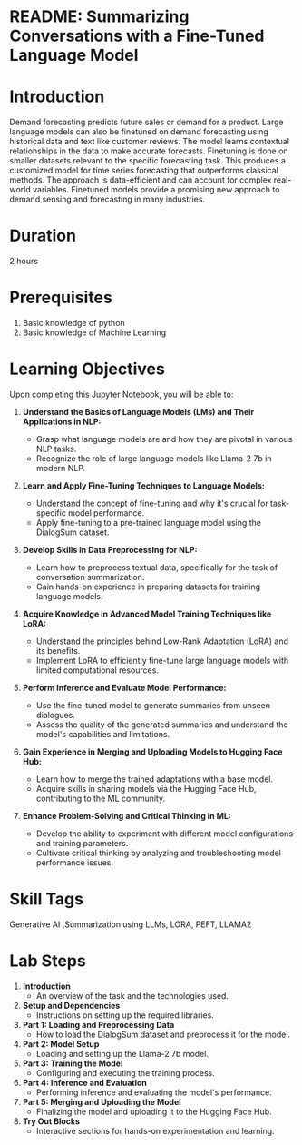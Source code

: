 # README: Summarizing Conversations with a Fine-Tuned Language Model

# Introduction

Demand forecasting predicts future sales or demand for a product.  Large language models can also be finetuned on demand forecasting using historical data and text like customer reviews. The model learns contextual relationships in the data to make accurate forecasts. Finetuning is done on smaller datasets relevant to the specific forecasting task. This produces a customized model for time series forecasting that outperforms classical methods. The approach is data-efficient and can account for complex real-world variables. Finetuned models provide a promising new approach to demand sensing and forecasting in many industries.


# Duration

2 hours


# Prerequisites

1. Basic knowledge of python
2. Basic knowledge of Machine Learning


# Learning Objectives

Upon completing this Jupyter Notebook, you will be able to:

1. **Understand the Basics of Language Models (LMs) and Their Applications in NLP:**
   - Grasp what language models are and how they are pivotal in various NLP tasks.
   - Recognize the role of large language models like Llama-2 7b in modern NLP.

2. **Learn and Apply Fine-Tuning Techniques to Language Models:**
   - Understand the concept of fine-tuning and why it's crucial for task-specific model performance.
   - Apply fine-tuning to a pre-trained language model using the DialogSum dataset.

3. **Develop Skills in Data Preprocessing for NLP:**
   - Learn how to preprocess textual data, specifically for the task of conversation summarization.
   - Gain hands-on experience in preparing datasets for training language models.

4. **Acquire Knowledge in Advanced Model Training Techniques like LoRA:**
   - Understand the principles behind Low-Rank Adaptation (LoRA) and its benefits.
   - Implement LoRA to efficiently fine-tune large language models with limited computational resources.

5. **Perform Inference and Evaluate Model Performance:**
   - Use the fine-tuned model to generate summaries from unseen dialogues.
   - Assess the quality of the generated summaries and understand the model's capabilities and limitations.

6. **Gain Experience in Merging and Uploading Models to Hugging Face Hub:**
   - Learn how to merge the trained adaptations with a base model.
   - Acquire skills in sharing models via the Hugging Face Hub, contributing to the ML community.

7. **Enhance Problem-Solving and Critical Thinking in ML:**
   - Develop the ability to experiment with different model configurations and training parameters.
   - Cultivate critical thinking by analyzing and troubleshooting model performance issues.


# Skill Tags

Generative AI ,Summarization using LLMs, LORA, PEFT, LLAMA2


# Lab Steps
1. **Introduction**
   - An overview of the task and the technologies used.
2. **Setup and Dependencies**
   - Instructions on setting up the required libraries.
3. **Part 1: Loading and Preprocessing Data**
   - How to load the DialogSum dataset and preprocess it for the model.
4. **Part 2: Model Setup**
   - Loading and setting up the Llama-2 7b model.
5. **Part 3: Training the Model**
   - Configuring and executing the training process.
6. **Part 4: Inference and Evaluation**
   - Performing inference and evaluating the model's performance.
7. **Part 5: Merging and Uploading the Model**
   - Finalizing the model and uploading it to the Hugging Face Hub.
8. **Try Out Blocks**
   - Interactive sections for hands-on experimentation and learning.


